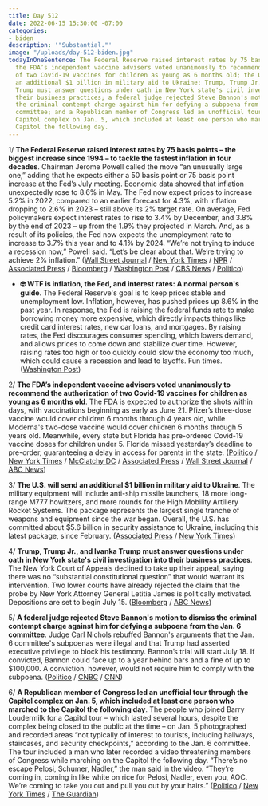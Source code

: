 ```yaml
---
title: Day 512
date: 2022-06-15 15:30:00 -07:00
categories:
- biden
description: '"Substantial."'
image: "/uploads/day-512-biden.jpg"
todayInOneSentence: The Federal Reserve raised interest rates by 75 basis points;
  the FDA’s independent vaccine advisers voted unanimously to recommend the authorization
  of two Covid-19 vaccines for children as young as 6 months old; the U.S. will send
  an additional $1 billion in military aid to Ukraine; Trump, Trump Jr., and Ivanka
  Trump must answer questions under oath in New York state's civil investigation into
  their business practices; a federal judge rejected Steve Bannon's motion to dismiss
  the criminal contempt charge against him for defying a subpoena from the Jan. 6
  committee; and a Republican member of Congress led an unofficial tour through the
  Capitol complex on Jan. 5, which included at least one person who marched to the
  Capitol the following day.
---
```


1/ **The Federal Reserve raised interest rates by 75 basis points – the biggest increase since 1994 – to tackle the fastest inflation in four decades**. Chairman Jerome Powell called the move “an unusually large one,” adding that he expects either a 50 basis point or 75 basis point increase at the Fed’s July meeting. Economic data showed that inflation unexpectedly rose to 8.6% in May. The Fed now expect prices to increase 5.2% in 2022, compared to an earlier forecast for 4.3%, with inflation dropping to 2.6% in 2023 – still above its 2% target rate. On average, Fed policymakers expect interest rates to rise to 3.4% by December, and 3.8% by the end of 2023 – up from the 1.9% they projected in March. And, as a result of its policies, the Fed now expects the unemployment rate to increase to 3.7% this year and to 4.1% by 2024. “We’re not trying to induce a recession now,” Powell said. “Let’s be clear about that. We’re trying to achieve 2% inflation.” ([Wall Street Journal](https://www.wsj.com/articles/fed-raises-rates-by-0-75-percentage-point-largest-increase-since-1994-11655316170?mod=djemalertNEWS) / [New York Times](https://www.nytimes.com/2022/06/15/business/economy/the-federal-reserve-is-set-to-lift-interest-rates-again-as-concern-about-the-economy-grows.html?smid=url-share) / [NPR](https://www.npr.org/2022/06/15/1105026915/federal-reserve-interest-rates-inflation) / [Associated Press](https://apnews.com/article/fed-interest-rates-inflation-be1b698e48327d3a33847be25aba3e3d) / [Bloomberg](https://www.bloomberg.com/news/articles/2022-06-15/fed-hikes-rates-75-basis-points-intensifying-inflation-fight?srnd=premium&sref=MIBMEEoj) / [Washington Post](https://www.washingtonpost.com/us-policy/2022/06/15/fed-rate-hike-inflation/) / [CBS News](https://www.cbsnews.com/news/interest-rate-hike-federal-reserve-inflation-june-2022/) / [Politico](https://www.politico.com/news/2022/06/15/fed-announces-supersized-interest-rate-hike-00039921))

* **🤓 WTF is inflation, the Fed, and interest rates: A normal person's guide**. The Federal Reserve's goal is to keep prices stable and unemployment low. Inflation, however, has pushed prices up 8.6% in the past year. In response, the Fed is raising the federal funds rate to make borrowing money more expensive, which directly impacts things like credit card interest rates, new car loans, and mortgages. By raising rates, the Fed discourages consumer spending, which lowers demand, and allows prices to come down and stabilize over time. However, raising rates too high or too quickly could slow the economy too much, which could cause a recession and lead to layoffs. Fun times. ([Washington Post](https://www.washingtonpost.com/us-policy/2022/06/15/federal-reserve-interest-rates-faq/))

2/ **The FDA’s independent vaccine advisers voted unanimously to recommend the authorization of two Covid-19 vaccines for children as young as 6 months old**. The FDA is expected to authorize the shots within days, with vaccinations beginning as early as June 21. Pfizer’s three-dose vaccine would cover children 6 months through 4 years old, while Moderna's two-dose vaccine would cover children 6 months through 5 years old. Meanwhile, every state but Florida has pre-ordered Covid-19 vaccine doses for children under 5. Florida missed yesterday’s deadline to pre-order, guaranteeing a delay in access for parents in the state. ([Politico](https://www.politico.com/news/2022/06/15/fda-advisers-endorse-emergency-use-of-moderna-covid-19-vaccine-in-babies-toddlers-00039927) / [New York Times](https://www.nytimes.com/2022/06/15/us/politics/covid-vaccine-kids-fda.html?smid=url-share) / [McClatchy DC](https://www.mcclatchydc.com/news/politics-government/white-house/article262537502.html) / [Associated Press](https://apnews.com/article/covid-science-politics-health-us-news-368ca7b4ab393dc48ffa04b5a3171d5b) / [Wall Street Journal](https://www.wsj.com/articles/fda-advisers-to-review-pfizer-moderna-covid-19-vaccines-in-young-children-11655285401?mod=hp_lead_pos2) / [ABC News](https://abcnews.go.com/Health/process-begins-vaccines-kids-remaining-group/story?id=85414734))

3/ **The U.S. will send an additional $1 billion in military aid to Ukraine**. The military equipment will include anti-ship missile launchers, 18 more long-range M777 howitzers, and more rounds for the High Mobility Artillery Rocket Systems. The package represents the largest single tranche of weapons and equipment since the war began. Overall, the U.S. has committed about $5.6 billion in security assistance to Ukraine, including this latest package, since February. ([Associated Press](https://apnews.com/article/russia-ukraine-zelenskyy-sweden-finland-jens-stoltenberg-1feb3640d59b05aceca62766d7d4f74d) / [New York Times](https://www.nytimes.com/2022/06/15/world/europe/us-defense-secretary-lloyd-austin-military-aid-ukraine.html?smid=url-share))

4/ **Trump, Trump Jr., and Ivanka Trump must answer questions under oath in New York state's civil investigation into their business practices**. The New York Court of Appeals declined to take up their appeal, saying there was no “substantial constitutional question” that would warrant its intervention. Two lower courts have already rejected the claim that the probe by New York Attorney General Letitia James is politically motivated. Depositions are set to begin July 15. ([Bloomberg](https://www.bloomberg.com/news/articles/2022-06-14/trump-bid-to-avoid-july-depositions-rebuffed-by-n-y-s-top-court?sref=MIBMEEoj) / [ABC News](https://abcnews.go.com/Politics/donald-trump-eldest-children-give-sworn-depositions-real/story?id=85393089))

5/ **A federal judge rejected Steve Bannon's motion to dismiss the criminal contempt charge against him for defying a subpoena from the Jan. 6 committee**. Judge Carl Nichols rebuffed Bannon's arguments that the Jan. 6 committee's subpoenas were illegal and that Trump had asserted executive privilege to block his testimony. Bannon’s trial will start July 18. If convicted, Bannon could face up to a year behind bars and a fine of up to $100,000. A conviction, however, would not require him to comply with the subpoena. ([Politico](https://www.politico.com/news/2022/06/15/judge-rejects-bannons-effort-to-dismiss-criminal-case-for-defying-jan-6-select-committee-00039888) / [CNBC](https://www.cnbc.com/2022/06/15/federal-judge-wont-dismiss-contempt-charges-against-steve-bannon.html) / [CNN](https://www.cnn.com/2022/06/15/politics/steve-bannon-hearing/))

6/ **A Republican member of Congress led an unofficial tour through the Capitol complex on Jan. 5, which included at least one person who marched to the Capitol the following day**. The people who joined Barry Loudermilk for a Capitol tour – which lasted several hours, despite the complex being closed to the public at the time – on Jan. 5 photographed and recorded areas “not typically of interest to tourists, including hallways, staircases, and security checkpoints,” according to the Jan. 6 committee. The tour included a man who later recorded a video threatening members of Congress while marching on the Capitol the following day. “There’s no escape Pelosi, Schumer, Nadler,” the man said in the video. “They’re coming in, coming in like white on rice for Pelosi, Nadler, even you, AOC. We’re coming to take you out and pull you out by your hairs.” ([Politico](https://www.politico.com/news/2022/06/15/loudermilk-tour-group-photos-00039804) / [New York Times](https://www.nytimes.com/2022/06/15/us/politics/jan-6-loudermilk-tour.html) / [The Guardian](https://www.theguardian.com/us-news/2022/jun/15/barry-loudermilk-tour-photos-security-january-6-attacker))